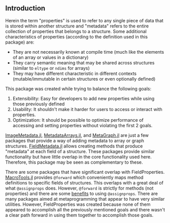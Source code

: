 ## Introduction

Herein the term "properties" is used to refer to any single piece of data that is stored within another structure and "metadata" refers to the entire collection of properties that belongs to a structure. Some additional characteristics of properties (according to the definition used in this package) are:

* They are not necessarily known at compile time (much like the elements of an array or values in a dictionary)
* They carry semantic meaning that may be shared across structures (similar to `eltype` or `ndims` for arrays)
* They may have different characteristic in different contexts (mutable/immutable in certain structures or even optionally defined)

This package was created while trying to balance the following goals:

1. Extensibility: Easy for developers to add new properties while using those previously defined
2. Usability: It shouldn't make it harder for users to access or interact with properties.
3. Optimization: It should be possible to optimize performance of accessing and setting properties without violating the first 2 goals.


[ImageMetadata.jl](https://github.com/JuliaImages/ImageMetadata.jl), [MetadataArrays.jl](https://github.com/piever/MetadataArrays.jl), and [MetaGraph.jl](https://github.com/JuliaGraphs/MetaGraphs.jl) are just a few packages that provide a way of adding metadata to array or graph structures. [FieldMetadata.jl](https://github.com/rafaqz/FieldMetadata.jl) allows creating methods that produce "metadata" at each field of a structure. These packages provide similar functionality but have little overlap in the core functionality used here. Therefore, this package may be seen as complementary to these.

There are some packages that have significant overlap with FieldProperties. [MacroTools.jl](https://github.com/MikeInnes/MacroTools.jl) provides `@forward` which conveniently maps method definitions to specific fields of structures. This overlaps with a great deal of what `@assignprops` does. However, `@forward` is strictly for methods (not properties) and there are some [benefits](#creating-structures-that-contain-properties) to using `@assignprops`. There are many packages aimed at metaprogramming that appear to have very similar utilities. However, FieldProperties was created because none of them appeared to accomplish all the previously mentioned goals and there wasn't a clear path forward in using them together to accomplish those goals.

